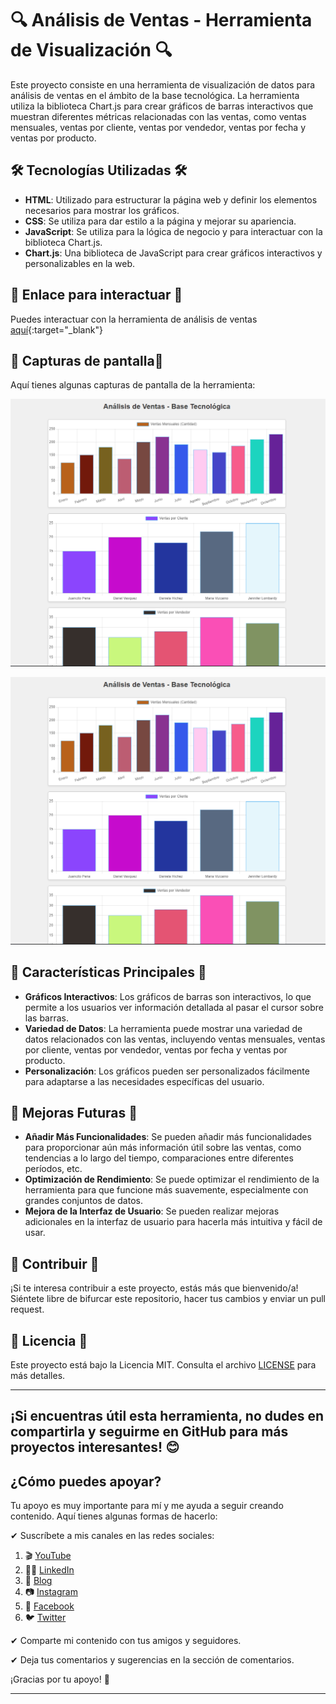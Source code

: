 # 🔍 Análisis de Ventas - Herramienta de Visualización 🔍

Este proyecto consiste en una herramienta de visualización de datos para análisis de ventas en el ámbito de la base tecnológica. La herramienta utiliza la biblioteca Chart.js para crear gráficos de barras interactivos que muestran diferentes métricas relacionadas con las ventas, como ventas mensuales, ventas por cliente, ventas por vendedor, ventas por fecha y ventas por producto.

## 🛠️ Tecnologías Utilizadas 🛠️

- **HTML**: Utilizado para estructurar la página web y definir los elementos necesarios para mostrar los gráficos.
- **CSS**: Se utiliza para dar estilo a la página y mejorar su apariencia.
- **JavaScript**: Se utiliza para la lógica de negocio y para interactuar con la biblioteca Chart.js.
- **Chart.js**: Una biblioteca de JavaScript para crear gráficos interactivos y personalizables en la web.

## 🔗 Enlace para interactuar 🔖

Puedes interactuar con la herramienta de análisis de ventas [aquí](https://juancitopena.github.io/An-lisis-de-Ventas-con-Chart.js){:target="_blank"}


## 📸 Capturas de pantalla📸 

Aquí tienes algunas capturas de pantalla de la herramienta:

![1](GRAFICOS1.png)

![](GRAFICOS1.png)

## 🚀 Características Principales 🚀

- **Gráficos Interactivos**: Los gráficos de barras son interactivos, lo que permite a los usuarios ver información detallada al pasar el cursor sobre las barras.
- **Variedad de Datos**: La herramienta puede mostrar una variedad de datos relacionados con las ventas, incluyendo ventas mensuales, ventas por cliente, ventas por vendedor, ventas por fecha y ventas por producto.
- **Personalización**: Los gráficos pueden ser personalizados fácilmente para adaptarse a las necesidades específicas del usuario.

## 🔮 Mejoras Futuras 🔮

- **Añadir Más Funcionalidades**: Se pueden añadir más funcionalidades para proporcionar aún más información útil sobre las ventas, como tendencias a lo largo del tiempo, comparaciones entre diferentes períodos, etc.
- **Optimización de Rendimiento**: Se puede optimizar el rendimiento de la herramienta para que funcione más suavemente, especialmente con grandes conjuntos de datos.
- **Mejora de la Interfaz de Usuario**: Se pueden realizar mejoras adicionales en la interfaz de usuario para hacerla más intuitiva y fácil de usar.

## 🤝 Contribuir 🤝

¡Si te interesa contribuir a este proyecto, estás más que bienvenido/a! Siéntete libre de bifurcar este repositorio, hacer tus cambios y enviar un pull request.

## 📝 Licencia 📝

Este proyecto está bajo la Licencia MIT. Consulta el archivo [LICENSE](LICENSE) para más detalles.

---

¡Si encuentras útil esta herramienta, no dudes en compartirla y seguirme en GitHub para más proyectos interesantes! 😊
---

## ¿Cómo puedes apoyar?

Tu apoyo es muy importante para mí y me ayuda a seguir creando contenido. Aquí tienes algunas formas de hacerlo:

✔ Suscríbete a mis canales en las redes sociales:

1. 🎬 [YouTube](https://www.youtube.com/@JuancitoPenaV)
2. 👨‍💼 [LinkedIn](https://www.linkedin.com/in/juancitope%C3%B1a/)
3. 📰 [Blog](https://advisertecnology.com/)
4. 📷 [Instagram](https://www.instagram.com/juancito.pena.v/)
5. 📑 [Facebook](https://www.facebook.com/juancito.p.v)
6. 🐦 [Twitter](https://twitter.com/JuancitoPenaV)

✔ Comparte mi contenido con tus amigos y seguidores.

✔ Deja tus comentarios y sugerencias en la sección de comentarios.

¡Gracias por tu apoyo! 💚


---

